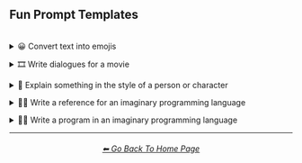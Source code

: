 <h2>Fun Prompt Templates</h2>

<br>


<details><summary>😀 Convert text into emojis</summary>

### Convert text into emojis

```HTML
Convert this text into emojis: "<text>"
```

<br></details>



<details><summary>🎞 Write dialogues for a movie</summary>

### Write dialogues for a movie

```HTML
Write dialogues for a <movie-type> movie starring <actor-name>
```
<br></details>



<details><summary>💬 Explain something in the style of a person or character</summary>

### Explain something in the style of a person or character

```HTML
Explain <something-to-explain> in the style of <person-or-character>
```

<br></details>



<details><summary>👨‍💻 Write a reference for an imaginary programming language</summary>

### Write a reference for an imaginary programming language

```HTML
Write a reference for a programming language called "<programming-language-name>"
```

<br>

#### Tested Parameters

```HTML
(The whole programming language is made out of <thing>)
```

<br></details>



<details><summary>👨‍💻 Write a program in an imaginary programming language</summary>

### Write a program in an imaginary programming language

```HTML
Show me an example of code that <what-the-program-should-do> in a fictional programming
language called <programming-language-name>
```

<br>

#### Tested Parameters

```HTML
The keywords are things that <person-or-character> says
```

```HTML
The syntax reads in a way similar to <thing>
```

<br></details>


<hr><!--------------->
<div align="center">
<h6><a href="https://github.com/willwulfken/ChatGPT-Prompts-Reference/blob/main/README.md">⬅ Go Back To Home Page</a></h6>
</div>